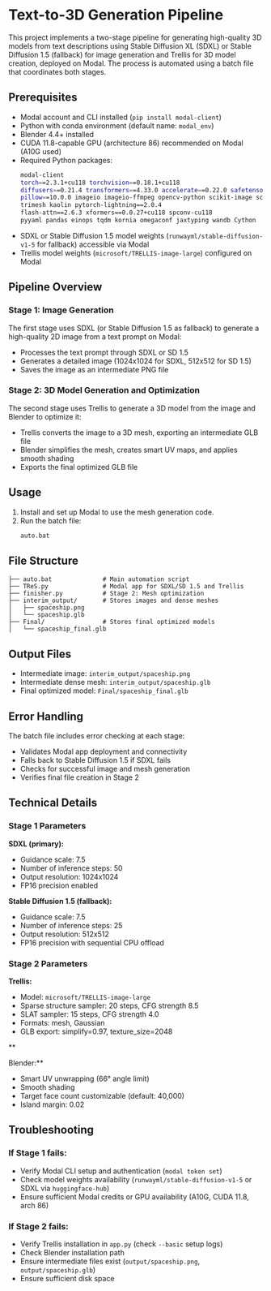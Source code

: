 # Text-to-3D Generation Pipeline

This project implements a two-stage pipeline for generating high-quality 3D models from text descriptions using Stable Diffusion XL (SDXL) or Stable Diffusion 1.5 (fallback) for image generation and Trellis for 3D model creation, deployed on Modal. The process is automated using a batch file that coordinates both stages.

## Prerequisites

- Modal account and CLI installed (`pip install modal-client`)
- Python with conda environment (default name: `modal_env`)
- Blender 4.4+ installed
- CUDA 11.8-capable GPU (architecture 86) recommended on Modal (A10G used)
- Required Python packages:
  ```bash
  modal-client
  torch==2.3.1+cu118 torchvision==0.18.1+cu118
  diffusers==0.21.4 transformers==4.33.0 accelerate==0.22.0 safetensors==0.3.3 huggingface-hub==0.16.4
  pillow==10.0.0 imageio imageio-ffmpeg opencv-python scikit-image scipy
  trimesh kaolin pytorch-lightning==2.0.4
  flash-attn==2.6.3 xformers==0.0.27+cu118 spconv-cu118
  pyyaml pandas einops tqdm kornia omegaconf jaxtyping wandb Cython
  ```
- SDXL or Stable Diffusion 1.5 model weights (`runwayml/stable-diffusion-v1-5` for fallback) accessible via Modal
- Trellis model weights (`microsoft/TRELLIS-image-large`) configured on Modal

## Pipeline Overview

### Stage 1: Image Generation
The first stage uses SDXL (or Stable Diffusion 1.5 as fallback) to generate a high-quality 2D image from a text prompt on Modal:

- Processes the text prompt through SDXL or SD 1.5
- Generates a detailed image (1024x1024 for SDXL, 512x512 for SD 1.5)
- Saves the image as an intermediate PNG file

### Stage 2: 3D Model Generation and Optimization
The second stage uses Trellis to generate a 3D model from the image and Blender to optimize it:

- Trellis converts the image to a 3D mesh, exporting an intermediate GLB file
- Blender simplifies the mesh, creates smart UV maps, and applies smooth shading
- Exports the final optimized GLB file

## Usage

1. Install and set up Modal to use the mesh generation code.
2. Run the batch file:
   ```bash
   auto.bat
   ```

## File Structure

```
├── auto.bat              # Main automation script
├── TReS.py               # Modal app for SDXL/SD 1.5 and Trellis
├── finisher.py           # Stage 2: Mesh optimization
├── interim_output/       # Stores images and dense meshes
│   ├── spaceship.png
│   └── spaceship.glb
├── Final/                # Stores final optimized models
│   └── spaceship_final.glb
```

## Output Files

- Intermediate image: `interim_output/spaceship.png`
- Intermediate dense mesh: `interim_output/spaceship.glb`
- Final optimized model: `Final/spaceship_final.glb`

## Error Handling

The batch file includes error checking at each stage:

- Validates Modal app deployment and connectivity
- Falls back to Stable Diffusion 1.5 if SDXL fails
- Checks for successful image and mesh generation
- Verifies final file creation in Stage 2

## Technical Details

### Stage 1 Parameters

**SDXL (primary):**
- Guidance scale: 7.5
- Number of inference steps: 50
- Output resolution: 1024x1024
- FP16 precision enabled

**Stable Diffusion 1.5 (fallback):**
- Guidance scale: 7.5
- Number of inference steps: 25
- Output resolution: 512x512
- FP16 precision with sequential CPU offload

### Stage 2 Parameters

**Trellis:**
- Model: `microsoft/TRELLIS-image-large`
- Sparse structure sampler: 20 steps, CFG strength 8.5
- SLAT sampler: 15 steps, CFG strength 4.0
- Formats: mesh, Gaussian
- GLB export: simplify=0.97, texture_size=2048

**

Blender:**
- Smart UV unwrapping (66° angle limit)
- Smooth shading
- Target face count customizable (default: 40,000)
- Island margin: 0.02

## Troubleshooting

### If Stage 1 fails:
- Verify Modal CLI setup and authentication (`modal token set`)
- Check model weights availability (`runwayml/stable-diffusion-v1-5` or SDXL via `huggingface-hub`)
- Ensure sufficient Modal credits or GPU availability (A10G, CUDA 11.8, arch 86)

### If Stage 2 fails:
- Verify Trellis installation in `app.py` (check `--basic` setup logs)
- Check Blender installation path
- Ensure intermediate files exist (`output/spaceship.png`, `output/spaceship.glb`)
- Ensure sufficient disk space